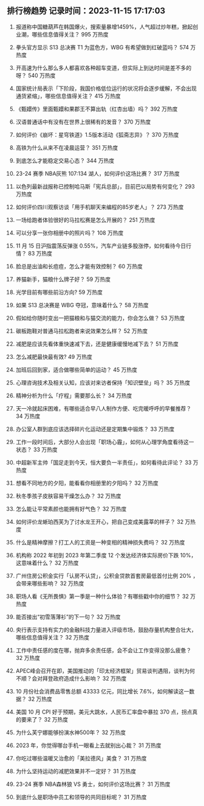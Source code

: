 
## 排行榜趋势 记录时间：2023-11-15 17:17:03
  
  1. 报道称中国糖葫芦在韩国爆火，搜索量暴增1459%，人气超过炒年糕，掀起创业潮，哪些信息值得关注？ 995 万热度
    
  2. 拳头官方显示 S13 总决赛 T1 为蓝色方，WBG 有希望做到红破蓝吗？ 574 万热度
    
  3. 开高速为什么那么多人都喜欢各种超车变道，但实际上到达时间是差不多的呀？ 540 万热度
    
  4. 国家统计局表示「下阶段，我国价格低位运行的状况将会逐步缓解，不会出现通货紧缩」，哪些信息值得关注？ 415 万热度
    
  5. 《甄嬛传》里面甄嬛和果郡王不算出轨（红杏出墙）吗？ 392 万热度
    
  6. 汉语普通话中有没有在世界上很稀有的发音？ 370 万热度
    
  7. 如何评价《崩坏：星穹铁道》1.5版本活动《狐斋志异》？ 370 万热度
    
  8. 高铁为什么从来不在凌晨运营？ 351 万热度
    
  9. 到底怎么才能稳定交易心态？ 344 万热度
    
  10. 23-24 赛季 NBA灰熊 107:134 湖人，如何评价这场比赛？ 317 万热度
    
  11. 以色列最新战报称已控制哈马斯「宪兵总部」，目前巴以局势有何变化？ 293 万热度
    
  12. 如何评价四川观察访谈「用手机聊天来编程的85岁老人」？ 273 万热度
    
  13. 一场给跑者体验很好的马拉松赛是怎么开展的？ 251 万热度
    
  14. 可以分享一张你相册中的照片吗？ 108 万热度
    
  15. 11 月 15 日沪指震荡反弹涨 0.55%，汽车产业链多股涨停，如何看待今日行情？ 83 万热度
    
  16. 脸总是出油和长痘痘，怎么才能有效控制？ 60 万热度
    
  17. 养猫新手，猫粮什么牌子好？ 59 万热度
    
  18. 光学目前有哪些前沿方向? 59 万热度
    
  19. 如果 S13 总决赛是 WBG 夺冠，意味着什么？ 58 万热度
    
  20. 假如给你随时变出一把猫粮和与猫交流的能力，你会怎么做？ 53 万热度
    
  21. 碳板跑鞋对普通马拉松跑者来说效果怎么样？ 52 万热度
    
  22. 减肥是应该先看体重快速减下去，还是健康缓慢地减下去？ 51 万热度
    
  23. 怎么减肥最快最有效? 49 万热度
    
  24. 加班后回到家，适合做哪些简单的运动？ 45 万热度
    
  25. 心理咨询技术及相关认知，应该对来访者保持「知识壁垒」吗？ 35 万热度
    
  26. 精神分析为什么「疗程」需要那么长？ 34 万热度
    
  27. 天一冷就起床困难，有哪些适合早八人制作方便、吃完暖呼呼的早餐推荐？ 34 万热度
    
  28. 办公室人群到底应该选择碎片化运动还是定期集中锻炼？ 33 万热度
    
  29. 工作一段时间后，大部分人会出现「职场心霾」，如何从心理学角度看待这一状态？ 33 万热度
    
  30. 中超新军主帅「国足走到今天，恒大要负一半责任」，如何看待此评论？ 33 万热度
    
  31. 想看不同地方的夕阳，能看看你相册里的夕阳吗？ 32 万热度
    
  32. 秋冬季孩子皮肤容易干燥怎么办？ 32 万热度
    
  33. 怎么能让平常素颜也能拥有好气色？ 32 万热度
    
  34. 如何评价龙蜥珀西芙为了讨水龙王开心，把自己变成美露莘的样子？ 32 万热度
    
  35. 什么是精神摩擦？打工人的工资是一种变相的精神损失费吗？ 32 万热度
    
  36. 机构称 2022 年初到 2023 年第二季度 12 个发达经济体实际房价下跌 10%，这意味着什么？ 32 万热度
    
  37. 广州住房公积金实行「认房不认贷」，公积金贷款首套房最低首付比例 20% ，会带来哪些影响？ 32 万热度
    
  38. 职场人看《无所畏惧》第一季是一种什么体验？有哪些戳中你的细节？ 32 万热度
    
  39. 能否接出“初雪落薄衫”的下一句？ 32 万热度
    
  40. 央行表示支持有实力的金融科技力量进入评级市场，鼓励存量机构整合壮大，哪些信息值得关注？ 32 万热度
    
  41. 工作中责任感的度在哪，抛弃多余责任感，会不会让工作变得没那么疲惫？ 32 万热度
    
  42. APEC峰会召开在即，美国推动的「印太经济框架」贸易谈判遇阻，谈判为何不顺？会对拜登政府造成什么影响？ 32 万热度
    
  43. 10 月份社会消费品零售总额 43333 亿元，同比增长 7.6%，如何解读这一数据？ 32 万热度
    
  44. 美国 10 月 CPI 好于预期，美元大跳水，人民币汇率盘中暴拉 370 点，拐点真的要来了？ 32 万热度
    
  45. 为什么芙宁娜能够扮演水神500年？ 32 万热度
    
  46. 2023 年，你觉得哪台手机一眼看上去就别出心裁？ 31 万热度
    
  47. 你吃过哪些温暖又治愈的「美拉德风」美食？ 31 万热度
    
  48. 为什么坚持运动的减肥效果并不一定好？ 31 万热度
    
  49. 23-24 赛季 NBA森林狼 VS 勇士，如何评价这场比赛？ 31 万热度
    
  50. 到底什么是职场中员工和领导的共同目标呢？ 31 万热度
    